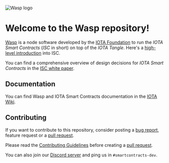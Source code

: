 ![Wasp logo](https://github.com/iotaledger/iota-wiki/blob/main/static/img/logo/WASP_logo_dark.png)

# Welcome to the Wasp repository!

[Wasp](https://github.com/nnikolash/wasp-types-exported) is a node software developed by the
[IOTA Foundation](http://iota.org) to run the _IOTA Smart Contracts_
(_ISC_ in short) on top of the _IOTA Tangle_.  Here's a [high-level
introduction](https://blog.iota.org/an-introduction-to-iota-smart-contracts-16ea6f247936)
into ISC.

You can find a comprehensive overview of design decisions for _IOTA Smart Contracts_ in the
[ISC white paper](https://github.com/nnikolash/wasp-types-exported/raw/master/documentation/ISC_WP_Nov_10_2021.pdf).

## Documentation

You can find Wasp and IOTA Smart Contracts documentation in the [IOTA Wiki](https://wiki.iota.org/isc/introduction/).

## Contributing

If you want to contribute to this repository, consider posting a [bug
report](https://github.com/nnikolash/wasp-types-exported/issues/new-issue), feature request
or a [pull request](https://github.com/nnikolash/wasp-types-exported/pulls/).

Please read the [Contributing Guidelines](CONTRIBUTING.md)
before creating a [pull request](https://github.com/nnikolash/wasp-types-exported/pulls/).

You can also join our [Discord server](https://discord.iota.org/) and ping us
in `#smartcontracts-dev`.
